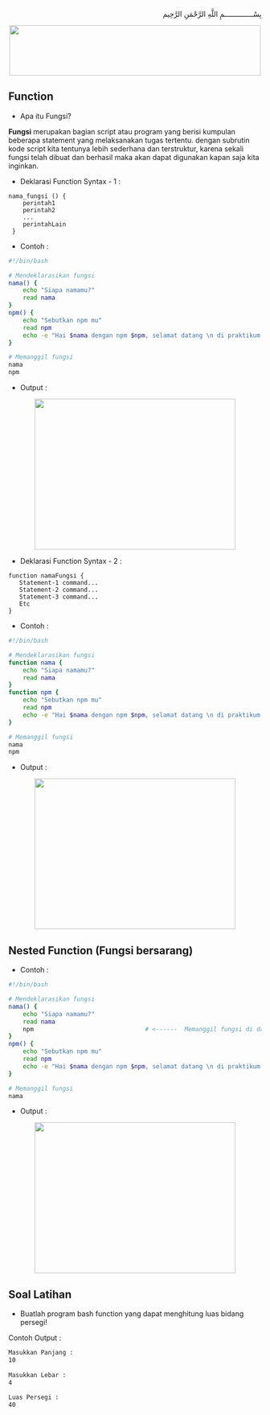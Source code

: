 <p align="right">
بِسْــــــــــــــمِ اللَّهِ الرَّحْمَنِ الرَّحِيم 
</p>

<p align="center"><img src="https://i.imgur.com/BFcoBKQ.png" width=500 height=100></p>

## Function
* Apa itu Fungsi?
<p><b>Fungsi</b> merupakan bagian script atau program yang berisi kumpulan beberapa statement yang melaksanakan tugas tertentu. dengan subrutin kode script kita tentunya lebih sederhana dan terstruktur, karena sekali fungsi telah dibuat dan berhasil maka akan dapat digunakan kapan saja kita inginkan.</p>

* Deklarasi Function Syntax - 1 :

```
nama_fungsi () { 
    perintah1
    perintah2
    ...
    perintahLain
 }
```

* Contoh :

```bash
#!/bin/bash

# Mendeklarasikan fungsi
nama() {
    echo "Siapa namamu?"
    read nama
}
npm() {
    echo "Sebutkan npm mu"
    read npm
    echo -e "Hai $nama dengan npm $npm, selamat datang \n di praktikum sistem operasi yang seru ini ya!"  
}

# Memanggil fungsi
nama
npm
```
* Output :

<p align="center"><img src="https://i.imgur.com/ntXtYCP.jpg" width=400 height=300></p>

* Deklarasi Function Syntax - 2 :

```
function namaFungsi {
   Statement-1 command...
   Statement-2 command...
   Statement-3 command...   
   Etc
} 
```

* Contoh :

```bash
#!/bin/bash

# Mendeklarasikan fungsi
function nama {
    echo "Siapa namamu?"
    read nama
}
function npm {
    echo "Sebutkan npm mu"
    read npm
    echo -e "Hai $nama dengan npm $npm, selamat datang \n di praktikum sistem operasi yang seru ini ya!"  
}

# Memanggil fungsi
nama
npm
```
* Output :

<p align="center"><img src="https://i.imgur.com/ntXtYCP.jpg" width=400 height=300></p>

## Nested Function (Fungsi bersarang)
  
* Contoh :

```bash
#!/bin/bash

# Mendeklarasikan fungsi
nama() {
    echo "Siapa namamu?"
    read nama
    npm                               # <------  Memanggil fungsi di dalam fungsi (fungsi bersarang)
}
npm() {
    echo "Sebutkan npm mu"
    read npm
    echo -e "Hai $nama dengan npm $npm, selamat datang \n di praktikum sistem operasi yang seru ini ya!"  
}

# Memanggil fungsi
nama
```

* Output :

<p align="center"><img src="https://i.imgur.com/B2tIyqN.jpg" width=400 height=300></p>

## Soal Latihan
* Buatlah program bash function yang dapat menghitung luas bidang persegi!
   
Contoh Output :
   
```bash
Masukkan Panjang :
10
   
Masukkan Lebar :
4
   
Luas Persegi :
40
   
```
